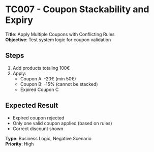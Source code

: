 # TC007 - Coupon Stackability and Expiry

**Title**: Apply Multiple Coupons with Conflicting Rules  
**Objective**: Test system logic for coupon validation  

## Steps
1. Add products totaling 100€  
2. Apply:  
   - Coupon A: -20€ (min 50€)  
   - Coupon B: -15% (cannot be stacked)  
   - Expired Coupon C  

## Expected Result
- Expired coupon rejected  
- Only one valid coupon applied (based on rules)  
- Correct discount shown  

**Type**: Business Logic, Negative Scenario  
**Priority**: High